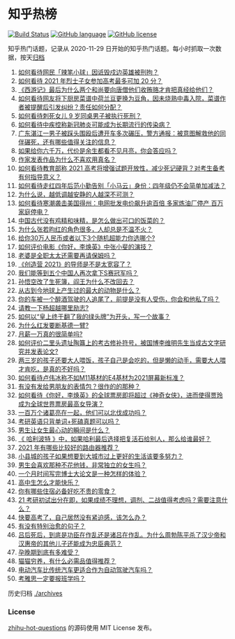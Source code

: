 # 知乎热榜
[![Build Status](https://github.com/ToWeLong/zhihu-hot-questions/workflows/CI/badge.svg)](https://github.com/ToWeLong/zhihu-hot-questions/actions)
[![GitHub language](https://img.shields.io/badge/language-golang-orange.svg)](https://golang.org/)
[![GitHub license](https://img.shields.io/github/license/ToWeLong/zhihu-hot-questions)](https://github.com/ToWeLong/zhihu-hot-questions/blob/main/LICENSE)

知乎热门话题，记录从 2020-11-29 日开始的知乎热门话题。每小时抓取一次数据，按天[归档](./archives)

<!-- BEGIN -->

1. [如何看待网民「辣笔小球」因诋毁戍边英雄被刑拘？](https://www.zhihu.com/question/445377945)
1. [如何看待 2021 年烈士子女参加高考最多可加 20 分？](https://www.zhihu.com/question/445355385)
1. [《西游记》最后为什么两个和尚要向唐僧他们收贿赂才肯把真经给他们？](https://www.zhihu.com/question/24693019)
1. [如何看待网友将下厨房菜谱中荷兰豆更换为豆角，因未烧熟中毒入院，菜谱作者被提醒后引发纠纷？责任如何分配？](https://www.zhihu.com/question/445068038)
1. [如何看待刺死女儿 9 岁同桌男子被执行死刑？](https://www.zhihu.com/question/445417919)
1. [如何看待中疾控称新冠肺炎可能成为长期流行的传染病？](https://www.zhihu.com/question/445414084)
1. [广东湛江一男子被踩头围殴后遭开车多次碾压，警方通报：被意图解救他的同伴碾死，还有哪些值得关注的信息？](https://www.zhihu.com/question/445347040)
1. [如果给你六千万，代价是余生都看不见月亮，你会答应吗？](https://www.zhihu.com/question/444969517)
1. [作家发表作品为什么不喜欢用真名？](https://www.zhihu.com/question/445020832)
1. [如何看待教育部称 2021 高考将增强试题开放性，减少死记硬背？对考生备考有何指导意义？](https://www.zhihu.com/question/445200272)
1. [如何看待走红四年后范小勤告别「小马云」身份：四年级仍不会简单加减法？](https://www.zhihu.com/question/445376514)
1. [为什么说，越低调越安静的人越深不可测？](https://www.zhihu.com/question/344227616)
1. [如何看待寒潮袭击美国得州：电网批发电价飙升逾百倍 多家炼油厂停产 百万家庭停电？](https://www.zhihu.com/question/444866490)
1. [中国古代没有鸡精和味精，是怎么做出可口的饭菜的？](https://www.zhihu.com/question/28560173)
1. [为什么张若昀红的角色很多，人却总是不温不火？](https://www.zhihu.com/question/442901034)
1. [给你30万人民币或者以下3个随机超能力你选哪个?](https://www.zhihu.com/question/445094663)
1. [如何评价电影《你好，李焕英》中张小斐的演技？](https://www.zhihu.com/question/444445938)
1. [老婆是全职太太还需要再请保姆吗？](https://www.zhihu.com/question/445087296)
1. [《创造营 2021》的导师是不是太宽容了？](https://www.zhihu.com/question/442243360)
1. [我们能等到五个中国人再次拿下S赛冠军吗？](https://www.zhihu.com/question/445019428)
1. [孙悟空改了生死簿，阎王为什么不改回去？](https://www.zhihu.com/question/444695125)
1. [从古到今地球上产生过的最大的动物是什么？](https://www.zhihu.com/question/444406097)
1. [你的车被一个醉酒驾驶的人追尾了，前提是没有人受伤，你会和他私了吗？](https://www.zhihu.com/question/318040670)
1. [请教一下杨超越哪里励志?](https://www.zhihu.com/question/432152643)
1. [如何以“皇上终于翻了我的绿头牌”为开头，写一个故事？](https://www.zhihu.com/question/444251691)
1. [为什么红发要断基德一臂?](https://www.zhihu.com/question/444579935)
1. [月薪一万真的很简单吗?](https://www.zhihu.com/question/438452552)
1. [如何评价二里头遗址陶簋上的考古修补符号，被国博李维明先生当成古文字研究并发表论文?](https://www.zhihu.com/question/445149358)
1. [两三岁的孩子还要大人喂饭，孩子自己是会吃的，但是懒的动手，需要大人喂才肯吃，是真的不好吗？](https://www.zhihu.com/question/439349514)
1. [如何看待卢伟冰称不如M11基材的E4基材为2021屏幕新标准？](https://www.zhihu.com/question/445367567)
1. [有没有发给男朋友的表情包？很作的的那种？](https://www.zhihu.com/question/403930549)
1. [如何看待《你好，李焕英》的全球票房即将超过《神奇女侠》，进而使得贾玲成为全球世界票房最高女导演？](https://www.zhihu.com/question/444875318)
1. [一百万个诸葛亮在一起，他们可以北伐成功吗？](https://www.zhihu.com/question/445479938)
1. [考研英语只背单词+死磕真题可以吗？](https://www.zhihu.com/question/271290200)
1. [男生让女生最心动的瞬间是什么？](https://www.zhihu.com/question/308303577)
1. [《 哈利波特 》中，如果哈利最后选择把复活石给别人，那么给谁最好？](https://www.zhihu.com/question/445146319)
1. [2021 年有哪些比较好的路由器推荐？](https://www.zhihu.com/question/439262156)
1. [小县城的孩子如果想要到大城市过上更好的生活该要多努力？](https://www.zhihu.com/question/64127574)
1. [男生会喜欢那种不花他钱，非常独立的女生吗？](https://www.zhihu.com/question/434611149)
1. [一个月时间写完博士大论文是一种怎样的体验？](https://www.zhihu.com/question/289125311)
1. [高中生怎么才能快乐？](https://www.zhihu.com/question/444888990)
1. [你有哪些住宿必备好吃不贵的零食？](https://www.zhihu.com/question/342445699)
1. [21 考研初试出分在即，如果成绩不理想，调剂、二战值得考虑吗？需要注意什么？](https://www.zhihu.com/question/445170950)
1. [快要高考了，自己居然没有紧迫感，该怎么办？](https://www.zhihu.com/question/426421367)
1. [有没有特别治愈的句子？](https://www.zhihu.com/question/441984459)
1. [吕后死后，到底是功臣在作乱还是诸吕在作乱。为什么周勃陈平杀了汉少帝和汉惠帝的其他儿子还能成为忠臣典范？](https://www.zhihu.com/question/413362675)
1. [孕晚期到底有多难受？](https://www.zhihu.com/question/402891668)
1. [猫猫穷养，有什么必需品值得推荐？](https://www.zhihu.com/question/394076562)
1. [电动汽车比传统汽车更适合作为自动驾驶汽车吗？](https://www.zhihu.com/question/47045674)
1. [考雅思一定要报班学吗？](https://www.zhihu.com/question/264444051)

<!-- END -->

历史归档 [./archives](./archives)


### License
[zhihu-hot-questions](https://github.com/towelong/zhihu-hot-questions) 的源码使用 MIT License 发布。